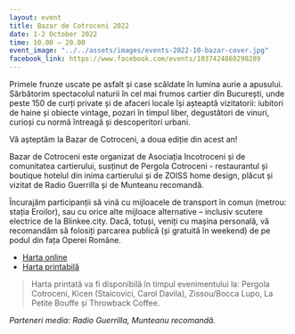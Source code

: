 ```yaml
---
layout: event
title: Bazar de Cotroceni 2022
date: 1-2 October 2022
time: 10.00 – 20.00
event_image: "../../assets/images/events-2022-10-bazar-cover.jpg"
facebook_link: https://www.facebook.com/events/1037424860298289
---
```


Primele frunze uscate pe asfalt și case scăldate în lumina aurie a apusului. Sărbătorim spectacolul naturii în cel mai frumos cartier din București, unde peste 150 de curți private și de afaceri locale își așteaptă vizitatorii: iubitori de haine și obiecte vintage, pozari în timpul liber, degustători de vinuri, curioși cu normă întreagă și descoperitori urbani.

Vă așteptăm la Bazar de Cotroceni, a doua ediție din acest an!

Bazar de Cotroceni este organizat de Asociația Incotroceni și de comunitatea cartierului, susținut de Pergola Cotroceni - restaurantul și boutique hotelul din inima cartierului și de ZOISS home design, plăcut și vizitat de Radio Guerrilla și de Munteanu recomandă.

Încurajăm participanții să vină cu mijloacele de transport în comun (metrou: stația Eroilor), sau cu orice alte mijloace alternative – inclusiv scutere electrice de la Blinkee.city. Dacă, totuși, veniți cu mașina personală, vă recomandăm să folosiți parcarea publică (și gratuită în weekend) de pe podul din fața Operei Române.

- [Harta online](https://bit.ly/3LL02Zd)
- [Harta printabilă]() 

> Harta printată va fi disponibilă în timpul evenimentului la: Pergola Cotroceni, Kicen (Staicovici, Carol Davila), Zissou/Bocca Lupo, La Petite Bouffe și Throwback Coffee.

*Parteneri media: Radio Guerrilla, Munteanu recomandă.*
